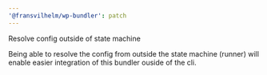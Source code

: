 ```yaml
---
'@fransvilhelm/wp-bundler': patch
---
```


Resolve config outside of state machine

Being able to resolve the config from outside the state machine (runner) will enable easier integration of this bundler ouside of the cli.
